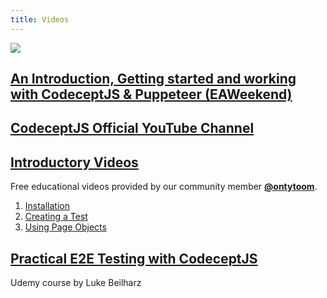 ```yaml
---
title: Videos
---
```


[![](http://i3.ytimg.com/vi/BRMWstiOTks/maxresdefault.jpg)](https://www.youtube.com/watch?v=BRMWstiOTks)

## [An Introduction, Getting started and working with CodeceptJS & Puppeteer (EAWeekend)](https://www.youtube.com/watch?v=BRMWstiOTks)

## [CodeceptJS Official YouTube Channel](https://www.youtube.com/channel/UCEs4030bmtonyDhTHEXa_2g)

## [Introductory Videos](https://www.youtube.com/watch?v=FPFG1rBNJ64&list=PLcFXthgti9Lt4SjSvL1ALDg6dOeTC0TvT)

Free educational videos provided by our community member **[@ontytoom](http://github.com/ontytoom)**.

1. [Installation](https://www.youtube.com/watch?v=FPFG1rBNJ64)
1. [Creating a Test](https://www.youtube.com/watch?v=mdQZjL3h9d0)
1. [Using Page Objects](https://www.youtube.com/watch?v=s677_6VctjQ)

## [Practical E2E Testing with CodeceptJS](https://www.udemy.com/practical-e2e-testing-with-codeceptjs/)

Udemy course by Luke Beilharz



